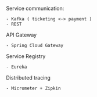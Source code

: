 Service communication:

    - Kafka ( ticketing <-> payment )
    - REST 

API Gateway
    
    - Spring Cloud Gateway

Service Registry

    - Eureka

Distributed tracing

    - Micrometer + Zipkin
